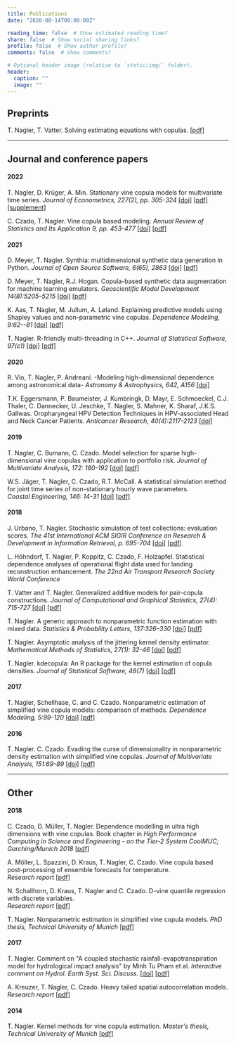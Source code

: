 ```yaml
---
title: Publications
date: "2020-08-14T00:00:00Z"

reading_time: false  # Show estimated reading time?
share: false  # Show social sharing links?
profile: false  # Show author profile?
comments: false  # Show comments?

# Optional header image (relative to `static/img/` folder).
header:
  caption: ""
  image: ""
---
```




## Preprints



T. Nagler, T. Vatter. Solving estimating equations with copulas. [[pdf]](http://arxiv.org/abs/1801.10576)  


----------

## Journal and conference papers

#### 2022

T. Nagler, D. Krüger, A. Min.
Stationary vine copula models for multivariate time series.
*Journal of Econometrics, 227(2), pp. 305-324* [[doi]](https://www.sciencedirect.com/science/article/pii/S0304407621003043) [[pdf]](https://www.sciencedirect.com/science/article/pii/S0304407621003043/pdfft?md5=e36d67f4b050cf9813f5fdbe51578b08&pid=1-s2.0-S0304407621003043-main.pdf)  [[supplement]](https://ars.els-cdn.com/content/image/1-s2.0-S0304407621003043-mmc1.pdf)

C. Czado, T. Nagler.
Vine copula based modeling.
*Annual Review of Statistics and Its Application 9, pp. 453-477* [[doi]](http://www.annualreviews.org/eprint/DMMEJGSBDRJ8NQIM3CVY/full/10.1146/annurev-statistics-040220-101153) [[pdf]](http://www.annualreviews.org/eprint/DMMEJGSBDRJ8NQIM3CVY/full/10.1146/annurev-statistics-040220-101153)

#### 2021

D. Meyer, T. Nagler. 
Synthia: multidimensional synthetic data generation in Python. 
*Journal of Open Source Software, 6(65), 2863* [[doi]](https://joss.theoj.org/papers/10.21105/joss.02863) [[pdf]](https://joss.theoj.org/papers/10.21105/joss.02863) 

D. Meyer, T. Nagler, R.J. Hogan. 
Copula-based synthetic data augmentation for machine learning emulators.
*Geoscientific Model Development 14(8):5205–5215*  [[doi]](https://gmd.copernicus.org/articles/14/5205/2021/)  [[pdf]](https://arxiv.org/abs/2012.09037)  

K. Aas, T. Nagler, M. Jullum, A. Løland.
Explaining predictive models using Shapley values and non-parametric vine copulas. 
*Dependence Modeling, 9:62--81* [[doi]](https://doi.org/10.1515/demo-2021-0103) [[pdf]](https://doi.org/10.1515/demo-2021-0103)


T. Nagler.
R-friendly multi-threading in C++.
_Journal of Statistical Software, 97(c1)_  [[doi]](<https://www.jstatsoft.org/article/view/v097c01>) [[pdf]](https://www.jstatsoft.org/article/view/v097c01)  

#### 2020

R. Vio, T. Nagler, P. Andreani. 
-Modeling high-dimensional dependence among astronomical data-
*Astronomy & Astrophysics, 642, A156* [[doi]](<https://www.aanda.org/articles/aa/abs/2020/10/aa38585-20/aa38585-20.html>) 

T.K. Eggersmann,  P. Baumeister, J. Kumbringk, D. Mayr, E. Schmoeckel, C.J. Thaler, C. Dannecker,  U. Jeschke, T. Nagler, S. Mahner,  K. Sharaf, J.K.S. Gallwas.
Oropharyngeal HPV Detection Techniques in HPV-associated Head and Neck Cancer Patients.
*Anticancer Research, 40(4):2117-2123* [[doi]](<https://www.ncbi.nlm.nih.gov/pubmed/32234904?dopt=Abstract>)

#### 2019

T. Nagler, C. Bumann, C. Czado. 
Model selection for sparse high-dimensional vine copulas with application to
portfolio risk.
*Journal of Multivariate Analysis, 172: 180-192* 
[[doi]](https://doi.org/10.1016/j.jmva.2019.03.004) [[pdf]](https://arxiv.org/abs/1801.09739)  

W.S. Jäger, T. Nagler, C. Czado, R.T. McCall.
A statistical simulation method for joint time series of non-stationary hourly wave parameters.  
*Coastal Engineering, 146: 14-31* [[doi]](https://www.sciencedirect.com/science/article/pii/S0378383918301777) [[pdf]](http://arxiv.org/abs/1810.12389) 

#### 2018

J. Urbano, T. Nagler.
Stochastic simulation of test collections: evaluation scores. 
*The 41st International ACM SIGIR Conference on Research & Development in Information Retrieval, p. 695-704* 
[[doi]](https://dl.acm.org/citation.cfm?doid=3209978.3210043) [[pdf]](http://julian-urbano.info/files/publications/065-stochastic-simulation-test-collections-evaluation-scores.pdf) 

L. Höhndorf, T. Nagler, P. Koppitz, C. Czado, F. Holzapfel. 
Statistical dependence analyses of operational flight data used for landing
reconstruction enhancement. *The 22nd Air Transport Research Society World Conference*

T. Vatter and T. Nagler.
Generalized additive models for pair-copula constructions.
*Journal of Computational and Graphical Statistics, 27(4): 715-727* [[doi]](https://www.tandfonline.com/doi/full/10.1080/10618600.2018.1451338) [[pdf]](https://arxiv.org/abs/1608.01593) 

T. Nagler. 
A generic approach to nonparametric function estimation with mixed data.
*Statistics & Probability Letters, 137:326–330* 
[[doi]](https://www.sciencedirect.com/science/article/pii/S0167715218300853) [[pdf]](https://arxiv.org/abs/1704.07457)  

T. Nagler. 
Asymptotic analysis of the jittering kernel density estimator.  
*Mathematical Methods of Statistics, 27(1): 32-46* 
[[doi]](https://link.springer.com/article/10.3103/S1066530718010027) [[pdf]](https://arxiv.org/abs/1705.05431) 

T. Nagler. 
kdecopula: An R package for the kernel estimation of copula densities. 
*Journal of Statistical Software, 48(7)* 
[[doi]](https://www.jstatsoft.org/article/view/v084i07) [[pdf]](hhttps://www.jstatsoft.org/index.php/jss/article/view/v084i07/1211) 

#### 2017

T. Nagler, Schellhase, C. and C. Czado.
Nonparametric estimation of simplified vine copula models: comparison of
methods. *Dependence Modeling, 5:99-120* 
[[doi]](https://www.degruyter.com/view/j/demo.2017.5.issue-1/demo-2017-0007/demo-2017-0007.xml) [[pdf]](https://www.degruyter.com/document/doi/10.1515/demo-2017-0007/pdf)

#### 2016

T. Nagler. C. Czado.
Evading the curse of dimensionality in nonparametric density estimation with simplified vine copulas. *Journal of Multivariate Analysis, 151:69-89* 
[[doi]](http://www.sciencedirect.com/science/article/pii/S0047259X16300471)  [[pdf]](https://arxiv.org/abs/1503.03305)  


----------

## Other

#### 2018

C. Czado, D. Müller, T. Nagler. 
Dependence modelling in ultra high dimensions with vine copulas. 
Book chapter in *High Performance Computing in Science and Engineering - on the Tier-2 System CoolMUC; Garching/Munich 2018* [[pdf]](https://mediatum.ub.tum.de/doc/1439506/1439506.pdf) 

A. Möller, L. Spazzini, D. Kraus, T. Nagler, C. Czado. 
Vine copula based post-processing of ensemble forecasts for temperature.  
*Research report* [[pdf]](http://arxiv.org/abs/1811.02255) 

N. Schallhorn, D. Kraus, T. Nagler and C. Czado. 
D-vine quantile regression with discrete variables.  
*Research report* [[pdf]](http://arxiv.org/abs/1705.08310)


T. Nagler.
Nonparametric estimation in simplified vine copula models.
*PhD thesis, Technical University of Munich* [[pdf]](http://mediatum.ub.tum.de/node?id=1447138)  


#### 2017

T. Nagler.
Comment on "A coupled stochastic rainfall-evapotranspiration model for
hydrological impact analysis" by Minh Tu Pham et al. 
*Interactive comment on Hydrol. Earth Syst. Sci. Discuss.* 
[[doi]](http://www.hydrol-earth-syst-sci-discuss.net/hess-2017-161/hess-2017-161-RC1.pdf) [[pdf]](http://www.hydrol-earth-syst-sci-discuss.net/hess-2017-161/hess-2017-161-RC1-supplement.pdf) 

A. Kreuzer, T. Nagler, C. Czado. Heavy tailed spatial autocorrelation models. *Research report* [[pdf]](https://arxiv.org/abs/1707.03165)


#### 2014


T. Nagler. Kernel methods for vine copula estimation.
*Master's thesis, Technical University of Munich* [[pdf]](https://mediatum.ub.tum.de/node?id=1231221)  
